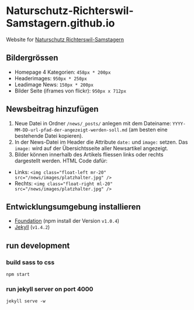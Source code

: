 # Naturschutz-Richterswil-Samstagern.github.io
Website for [Naturschutz Richterswil-Samstagern](http://naturschutz-richterswil-samstagern.github.io/)

## Bildergrössen

* Homepage 4 Kategorien: `458px * 200px`
* Headerimages: `950px * 250px`
* Leadimage News: `150px * 200px`
* Bilder Seite (iframes von flickr): `950px x 712px`

## Newsbeitrag hinzufügen

1. Neue Datei in Ordner `/news/_posts/` anlegen mit dem Dateiname: `YYYY-MM-DD-url-pfad-der-angezeigt-werden-soll.md` (am besten eine bestehende Datei kopieren).
2. In der News-Datei im Header die Attribute `date:` und `image:` setzen. Das `image:` wird auf der Übersichtsseite aller Newsartikel angezeigt.
3. Bilder können innerhalb des Artikels fliessen links oder rechts dargestellt werden. HTML Code dafür:
  * Links: `<img class="float-left mr-20" src="/news/images/platzhalter.jpg" />`
  * Rechts: `<img class="float-right ml-20" src="/news/images/platzhalter.jpg" />`

## Entwicklungsumgebung installieren

* [Foundation](http://foundation.zurb.com/sites/docs/installation.html#command-line-tool.html) (npm install der Version `v1.0.4`)
* [Jekyll](http://jekyllrb.com/) (`v1.4.2`)

## run development

### build sass to css
`npm start`

### run jekyll server on port 4000
`jekyll serve -w`